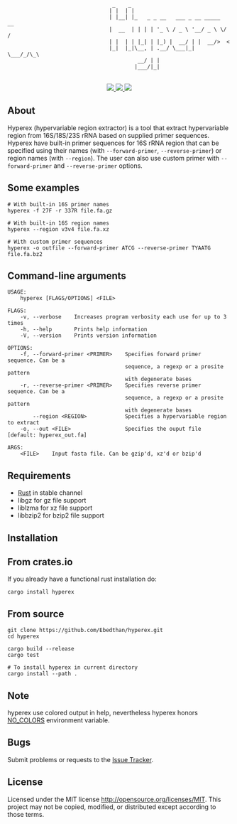 ```
                                 _    _                                
                                | |  | |                               
                                | |__| |_   _ _ __   ___ _ __ _____  __
                                |  __  | | | | '_ \ / _ \ '__/ _ \ \/ /
                                | |  | | |_| | |_) |  __/ | |  __/>  < 
                                |_|  |_|\__, | .__/ \___|_|  \___/_/\_\
                                         __/ | |                       
                                        |___/|_|   
```

<p align="center">
    <br/>
    <a href="https://github.com/Ebedthan/hyperex/blob/master/LICENSE">
        <img src="https://img.shields.io/badge/license-MIT-blue?style=flat">
    </a>
    <a href="https://github.com/Ebedthan/hyperex/workflows/CI">
        <img src="https://github.com/Ebedthan/hyperex/workflows/CI/badge.svg">
    </a>
    <a href="https://codecov.io/gh/Ebedthan/hyperex">
        <img src="https://codecov.io/gh/Ebedthan/hyperex/branch/main/graph/badge.svg">
    </a>
</p>   


## About

Hyperex (hypervariable region extractor) is a tool that extract hypervariable region from 16S/18S/23S rRNA based on supplied primer sequences. 
Hyperex have built-in primer sequences for 16S rRNA region that can be specified using their names (with `--forward-primer`, `--reverse-primer`) or region names (with `--region`). The user can also use custom primer with `--forward-primer` and `--reverse-primer` options.

## Some examples

```
# With built-in 16S primer names
hyperex -f 27F -r 337R file.fa.gz

# With built-in 16S region names
hyperex --region v3v4 file.fa.xz

# With custom primer sequences
hyperex -o outfile --forward-primer ATCG --reverse-primer TYAATG file.fa.bz2
```

## Command-line arguments

```
USAGE:
    hyperex [FLAGS/OPTIONS] <FILE>

FLAGS:
    -v, --verbose    Increases program verbosity each use for up to 3 times
    -h, --help       Prints help information
    -V, --version    Prints version information

OPTIONS:
    -f, --forward-primer <PRIMER>    Specifies forward primer sequence. Can be a
                                     sequence, a regexp or a prosite pattern
                                     with degenerate bases
    -r, --reverse-primer <PRIMER>    Specifies reverse primer sequence. Can be a
                                     sequence, a regexp or a prosite pattern
                                     with degenerate bases
        --region <REGION>            Specifies a hypervariable region to extract
    -o, --out <FILE>                 Specifies the ouput file [default: hyperex_out.fa]

ARGS:
    <FILE>    Input fasta file. Can be gzip'd, xz'd or bzip'd
```

## Requirements

- [Rust](https://rust-lang.org) in stable channel
- libgz for gz file support
- liblzma for xz file support
- libbzip2 for bzip2 file support


## Installation

## From crates.io
If you already have a functional rust installation do:

```
cargo install hyperex
```

## From source
```
git clone https://github.com/Ebedthan/hyperex.git
cd hyperex

cargo build --release
cargo test

# To install hyperex in current directory
cargo install --path .
```

## Note
hyperex use colored output in help, nevertheless hyperex honors [NO_COLORS](https://no-color.org/) environment variable.

## Bugs
Submit problems or requests to the [Issue Tracker](https://github.com/Ebedthan/hyperex/issues).

## License
Licensed under the MIT license http://opensource.org/licenses/MIT. This project may not be copied, modified, or distributed except according to those terms.
